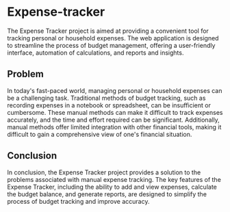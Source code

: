 # Expense-tracker
The Expense Tracker project is aimed at providing a convenient tool for tracking personal or household expenses. The web application is designed to streamline the process of budget management, offering a user-friendly interface, automation of calculations, and reports and insights.

## Problem
In today's fast-paced world, managing personal or household expenses can be a challenging task. Traditional methods of budget tracking, such as recording expenses in a notebook or spreadsheet, can be insufficient or cumbersome. These manual methods can make it difficult to track expenses accurately, and the time and effort required can be significant. Additionally, manual methods offer limited integration with other financial tools, making it difficult to gain a comprehensive view of one's financial situation.

## Conclusion
In conclusion, the Expense Tracker project provides a solution to the problems associated with manual expense tracking. The key features of the Expense Tracker, including the ability to add and view expenses, calculate the budget balance, and generate reports, are designed to simplify the process of budget tracking and improve accuracy.
